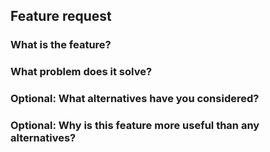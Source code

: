 ## Feature request

### What is the feature?

### What problem does it solve?

### Optional: What alternatives have you considered?

### Optional: Why is this feature more useful than any alternatives?